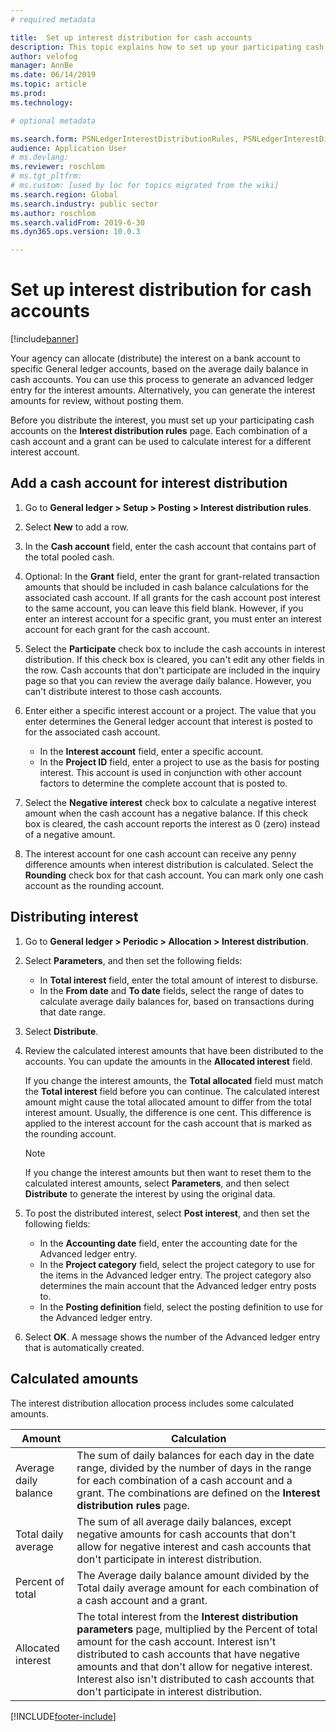 ```yaml
---
# required metadata

title:  Set up interest distribution for cash accounts
description: This topic explains how to set up your participating cash accounts on the Interest distribution rules page. You must complete this setup before you distribute the interest.
author: velofog
manager: AnnBe
ms.date: 06/14/2019
ms.topic: article
ms.prod: 
ms.technology: 

# optional metadata

ms.search.form: PSNLedgerInterestDistributionRules, PSNLedgerInterestDistributionResults
audience: Application User
# ms.devlang: 
ms.reviewer: roschlom
# ms.tgt_pltfrm: 
# ms.custom: [used by loc for topics migrated from the wiki]
ms.search.region: Global
ms.search.industry: public sector
ms.author: roschlom
ms.search.validFrom: 2019-6-30
ms.dyn365.ops.version: 10.0.3

---
```


# Set up interest distribution for cash accounts

[!include[banner](../includes/banner.md)]

Your agency can allocate (distribute) the interest on a bank account to specific General ledger accounts, based on the average daily balance in cash accounts. You can use this process to generate an advanced ledger entry for the interest amounts. Alternatively, you can generate the interest amounts for review, without posting them.

Before you distribute the interest, you must set up your participating cash accounts on the **Interest distribution rules** page. Each combination of a cash account and a grant can be used to calculate interest for a different interest account.

## Add a cash account for interest distribution

1. Go to **General ledger \> Setup \> Posting \> Interest distribution rules**.
2. Select **New** to add a row.
3. In the **Cash account** field, enter the cash account that contains part of the total pooled cash.
4. Optional: In the **Grant** field, enter the grant for grant-related transaction amounts that should be included in cash balance calculations for the associated cash account. If all grants for the cash account post interest to the same account, you can leave this field blank. However, if you enter an interest account for a specific grant, you must enter an interest account for each grant for the cash account.
5. Select the **Participate** check box to include the cash accounts in interest distribution. If this check box is cleared, you can't edit any other fields in the row. Cash accounts that don't participate are included in the inquiry page so that you can review the average daily balance. However, you can't distribute interest to those cash accounts.
6. Enter either a specific interest account or a project. The value that you enter determines the General ledger account that interest is posted to for the associated cash account.

    - In the **Interest account** field, enter a specific account.
    - In the **Project ID** field, enter a project to use as the basis for posting interest. This account is used in conjunction with other account factors to determine the complete account that is posted to.

7. Select the **Negative interest** check box to calculate a negative interest amount when the cash account has a negative balance. If this check box is cleared, the cash account reports the interest as 0 (zero) instead of a negative amount.
8. The interest account for one cash account can receive any penny difference amounts when interest distribution is calculated. Select the **Rounding** check box for that cash account. You can mark only one cash account as the rounding account.

## Distributing interest

1. Go to **General ledger \> Periodic \> Allocation \> Interest distribution**.
2. Select **Parameters**, and then set the following fields:

    - In **Total interest** field, enter the total amount of interest to disburse.
    - In the **From date** and **To date** fields, select the range of dates to calculate average daily balances for, based on transactions during that date range.

3. Select **Distribute**.
4. Review the calculated interest amounts that have been distributed to the accounts. You can update the amounts in the **Allocated interest** field.

    If you change the interest amounts, the **Total allocated** field must match the **Total interest** field before you can continue. The calculated interest amount might cause the total allocated amount to differ from the total interest amount. Usually, the difference is one cent. This difference is applied to the interest account for the cash account that is marked as the rounding account.

    > [!NOTE]
    > If you change the interest amounts but then want to reset them to the calculated interest amounts, select **Parameters**, and then select **Distribute** to generate the interest by using the original data.

5. To post the distributed interest, select **Post interest**, and then set the following fields:

    - In the **Accounting date** field, enter the accounting date for the Advanced ledger entry.
    - In the **Project category** field, select the project category to use for the items in the Advanced ledger entry. The project category also determines the main account that the Advanced ledger entry posts to.
    - In the **Posting definition** field, select the posting definition to use for the Advanced ledger entry.

6. Select **OK**. A message shows the number of the Advanced ledger entry that is automatically created.

## Calculated amounts

The interest distribution allocation process includes some calculated amounts.

| Amount                | Calculation |
|-----------------------|-------------|
| Average daily balance | The sum of daily balances for each day in the date range, divided by the number of days in the range for each combination of a cash account and a grant. The combinations are defined on the **Interest distribution rules** page. |
| Total daily average   | The sum of all average daily balances, except negative amounts for cash accounts that don't allow for negative interest and cash accounts that don't participate in interest distribution. |
| Percent of total      | The Average daily balance amount divided by the Total daily average amount for each combination of a cash account and a grant. |
| Allocated interest    | The total interest from the **Interest distribution parameters** page, multiplied by the Percent of total amount for the cash account. Interest isn't distributed to cash accounts that have negative amounts and that don't allow for negative interest. Interest also isn't distributed to cash accounts that don't participate in interest distribution. |


[!INCLUDE[footer-include](../../includes/footer-banner.md)]